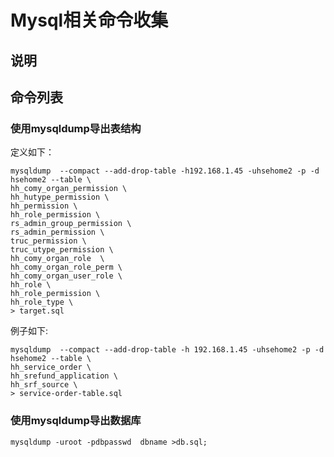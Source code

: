# Mysql相关命令收集

## 说明

## 命令列表

### 使用mysqldump导出表结构
定义如下：
```linux
mysqldump  --compact --add-drop-table -h192.168.1.45 -uhsehome2 -p -d hsehome2 --table \
hh_comy_organ_permission \
hh_hutype_permission \
hh_permission \
hh_role_permission \
rs_admin_group_permission \
rs_admin_permission \
truc_permission \
truc_utype_permission \
hh_comy_organ_role  \
hh_comy_organ_role_perm \
hh_comy_organ_user_role \
hh_role \
hh_role_permission \
hh_role_type \
> target.sql
```

例子如下:

```linux
mysqldump  --compact --add-drop-table -h 192.168.1.45 -uhsehome2 -p -d hsehome2 --table \
hh_service_order \
hh_srefund_application \
hh_srf_source \
> service-order-table.sql
```



### 使用mysqldump导出数据库

```
mysqldump -uroot -pdbpasswd  dbname >db.sql;
```

